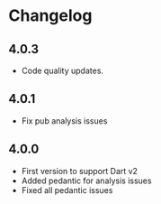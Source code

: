 # Changelog

## 4.0.3

- Code quality updates.

## 4.0.1

- Fix pub analysis issues

## 4.0.0

- First version to support Dart v2
- Added pedantic for analysis issues
- Fixed all pedantic issues
